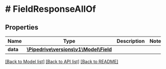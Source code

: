 # # FieldResponseAllOf

## Properties

Name | Type | Description | Notes
------------ | ------------- | ------------- | -------------
**data** | [**\Pipedrive\versions\v1\Model\Field**](Field.md) |  |

[[Back to Model list]](../../README.md#models) [[Back to API list]](../../README.md#endpoints) [[Back to README]](../../README.md)
